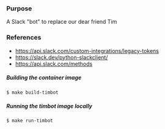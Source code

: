 ### Purpose
A Slack "bot" to replace our dear friend Tim

### References
- https://api.slack.com/custom-integrations/legacy-tokens
- https://slack.dev/python-slackclient/
- https://api.slack.com/methods

##### Building the container image
```bash
$ make build-timbot
```

##### Running the timbot image locally
```bash
$ make run-timbot
```
